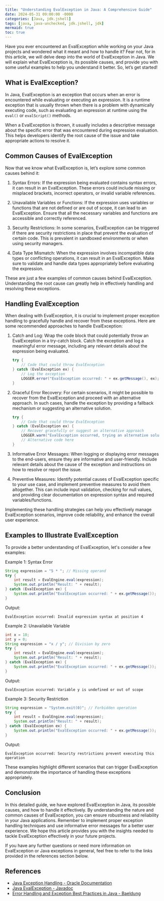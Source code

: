 ```yaml
---
title: "Understanding EvalException in Java: A Comprehensive Guide"
date: 2024-05-31 09:00:00 -0000
categories: [Java, jdk.jshell]
tags: [java, java-unchecked, jdk.jshell, jdk]
mermaid: true
toc: true
---
```



Have you ever encountered an EvalException while working on your Java projects and wondered what it meant and how to handle it? Fear not, for in this article, we will delve deep into the world of EvalException in Java. We will explain what EvalException is, its possible causes, and provide you with some useful examples to help you understand it better. So, let’s get started!

## What is EvalException?
In Java, EvalException is an exception that occurs when an error is encountered while evaluating or executing an expression. It is a runtime exception that is usually thrown when there is a problem with dynamically executing code, such as evaluating an expression at runtime using the `eval()` or `evalScript()` methods.

When a EvalException is thrown, it usually includes a descriptive message about the specific error that was encountered during expression evaluation. This helps developers identify the root cause of the issue and take appropriate actions to resolve it.

## Common Causes of EvalException
Now that we know what EvalException is, let’s explore some common causes behind it:

1. Syntax Errors: If the expression being evaluated contains syntax errors, it can result in an EvalException. These errors could include missing or misplaced brackets, incorrect operators, or invalid variable references.

2. Unavailable Variables or Functions: If the expression uses variables or functions that are not defined or are out of scope, it can lead to an EvalException. Ensure that all the necessary variables and functions are accessible and correctly referenced.

3. Security Restrictions: In some scenarios, EvalException can be triggered if there are security restrictions in place that prevent the evaluation of certain code. This is prevalent in sandboxed environments or when using security managers.

4. Data Type Mismatch: When the expression involves incompatible data types or conflicting operations, it can result in an EvalException. Make sure to validate and handle data types appropriately before evaluating the expression.

These are just a few examples of common causes behind EvalException. Understanding the root cause can greatly help in effectively handling and resolving these exceptions.

## Handling EvalException
When dealing with EvalException, it is crucial to implement proper exception handling to gracefully handle and recover from these exceptions. Here are some recommended approaches to handle EvalException:

1. Catch and Log: Wrap the code block that could potentially throw an EvalException in a try-catch block. Catch the exception and log a meaningful error message, including any relevant details about the expression being evaluated.

    ```java
    try {
        // Code that could throw EvalException
    } catch (EvalException ex) {
        // Log the exception
        LOGGER.error("EvalException occurred: " + ex.getMessage(), ex);
    }
    ```

2. Graceful Error Recovery: For certain scenarios, it might be possible to recover from the EvalException and proceed with an alternative approach. In such cases, handle the exception by providing a fallback mechanism or suggesting an alternative solution.

    ```java
    try {
        // Code that could throw EvalException
    } catch (EvalException ex) {
        // Recover gracefully or suggest an alternative approach
        LOGGER.warn("EvalException occurred, trying an alternative solution: " + ex.getMessage());
        // Alternative code here
    }
    ```

3. Informative Error Messages: When logging or displaying error messages to the end-users, ensure they are informative and user-friendly. Include relevant details about the cause of the exception and instructions on how to resolve or report the issue.

4. Preventive Measures: Identify potential causes of EvalException specific to your use case, and implement preventive measures to avoid them altogether. This can include input validation, checking for null values, and providing clear documentation on expression syntax and required variables/functions.

Implementing these handling strategies can help you effectively manage EvalException scenarios, improve code reliability, and enhance the overall user experience.

## Examples to Illustrate EvalException
To provide a better understanding of EvalException, let's consider a few examples:

Example 1: Syntax Error
```java
String expression = "5 * "; // Missing operand
try {
    int result = EvalEngine.eval(expression);
    System.out.println("Result: " + result);
} catch (EvalException ex) {
    System.out.println("EvalException occurred: " + ex.getMessage());
}
```
Output:
```
EvalException occurred: Invalid expression syntax at position 4
```

Example 2: Unavailable Variable
```java
int x = 10;
int y = 0;
String expression = "x / y"; // Division by zero
try {
    int result = EvalEngine.eval(expression);
    System.out.println("Result: " + result);
} catch (EvalException ex) {
    System.out.println("EvalException occurred: " + ex.getMessage());
}
```
Output:
```
EvalException occurred: Variable y is undefined or out of scope
```

Example 3: Security Restriction
```java
String expression = "System.exit(0)"; // Forbidden operation
try {
    int result = EvalEngine.eval(expression);
    System.out.println("Result: " + result);
} catch (EvalException ex) {
    System.out.println("EvalException occurred: " + ex.getMessage());
}
```
Output:
```
EvalException occurred: Security restrictions prevent executing this operation
```

These examples highlight different scenarios that can trigger EvalException and demonstrate the importance of handling these exceptions appropriately.

## Conclusion
In this detailed guide, we have explored EvalException in Java, its possible causes, and how to handle it effectively. By understanding the nature and common causes of EvalException, you can ensure robustness and reliability in your Java applications. Remember to implement proper exception handling techniques and use informative error messages for a better user experience. We hope this article provides you with the insights needed to tackle EvalException effectively in your future projects.

If you have any further questions or need more information on EvalException or Java exceptions in general, feel free to refer to the links provided in the references section below.

## **References**
- [Java Exception Handling - Oracle Documentation](https://docs.oracle.com/javase/tutorial/essential/exceptions/index.html)
- [Java EvalException - Javadoc](https://docs.oracle.com/en/java/javase/11/docs/api/java.scripting/javax/script/EvalException.html)
- [Error Handling and Exception Best Practices in Java - Baeldung](https://www.baeldung.com/java-error-handling-exceptions-best-practices)
